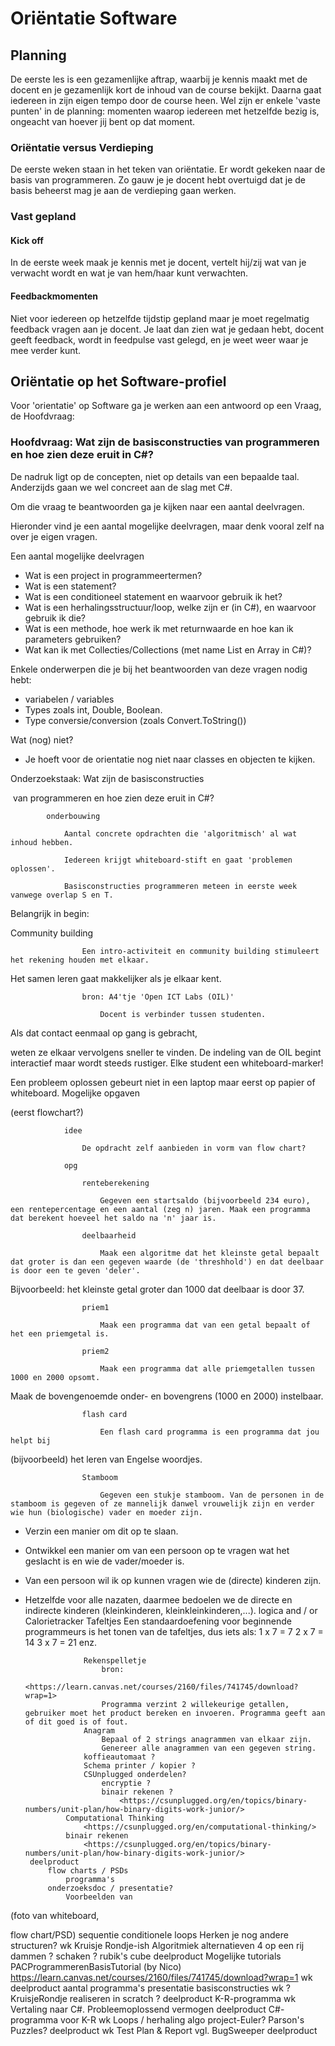 # Oriëntatie Software

## Planning
De eerste les is een gezamenlijke aftrap, waarbij je kennis maakt met de docent en je gezamenlijk kort de inhoud van de course bekijkt. Daarna gaat iedereen in zijn eigen tempo door de course heen. Wel zijn er enkele 'vaste punten' in de planning: momenten waarop iedereen met hetzelfde bezig is, ongeacht van hoever jij bent op dat moment.  

### Oriëntatie versus Verdieping
De eerste weken staan in het teken van oriëntatie. Er wordt gekeken naar de basis van programmeren.
Zo gauw je je docent hebt overtuigd dat je de basis beheerst mag je aan de verdieping gaan werken.

### Vast gepland

#### Kick off
In de eerste week maak je kennis met je docent,
vertelt hij/zij wat van je verwacht wordt en wat je van hem/haar kunt verwachten.

#### Feedbackmomenten
Niet voor iedereen op hetzelfde tijdstip gepland maar je moet regelmatig feedback vragen aan je docent.
Je laat dan zien wat je gedaan hebt, docent geeft feedback, wordt in feedpulse vast gelegd,
en je weet weer waar je mee verder kunt.

## Oriëntatie op het Software-profiel
Voor 'orientatie' op Software ga je werken aan een antwoord op een Vraag, de Hoofdvraag:

### Hoofdvraag: Wat zijn de basisconstructies van programmeren en hoe zien deze eruit in C#?

De nadruk ligt op de concepten, niet op details van een bepaalde taal. Anderzijds gaan we wel concreet aan de slag met C#.

Om die vraag te beantwoorden ga je kijken naar een aantal deelvragen.

Hieronder vind je een aantal mogelijke deelvragen, maar denk vooral zelf na over je eigen vragen.

Een aantal mogelijke deelvragen
- Wat is een project in programmeertermen?
- Wat is een statement?
- Wat is een conditioneel statement en waarvoor gebruik ik het?
- Wat is een herhalingsstructuur/loop, welke zijn er (in C#), en waarvoor gebruik ik die?
- Wat is een methode, hoe werk ik met returnwaarde en hoe kan ik parameters gebruiken?
- Wat kan ik met Collecties/Collections (met name List en Array in C#)?

Enkele onderwerpen die je bij het beantwoorden van deze vragen nodig hebt:
- variabelen / variables
- Types zoals int, Double, Boolean.
- Type conversie/conversion (zoals Convert.ToString())

Wat (nog) niet?
- Je hoeft voor de orientatie nog niet naar classes en objecten te kijken. 




Onderzoekstaak: Wat zijn de basisconstructies

  van programmeren en hoe zien deze eruit in C#?

            onderbouwing

                Aantal concrete opdrachten die 'algoritmisch' al wat inhoud hebben.

                Iedereen krijgt whiteboard-stift en gaat 'problemen oplossen'.

                Basisconstructies programmeren meteen in eerste week vanwege overlap S en T.

Belangrijk in begin:

Community building

                    Een intro-activiteit en community building stimuleert het rekening houden met elkaar.

Het samen leren gaat makkelijker als je elkaar kent.

                    bron: A4'tje 'Open ICT Labs (OIL)'

                        Docent is verbinder tussen studenten. 

 Als dat contact eenmaal op gang is gebracht,

 weten ze elkaar vervolgens sneller te vinden.
                        De indeling van de OIL begint interactief maar wordt steeds rustiger.
                Elke student een whiteboard-marker!

Een probleem oplossen gebeurt niet in een laptop maar eerst op papier of whiteboard.
            Mogelijke opgaven

(eerst flowchart?)

                idee

                    De opdracht zelf aanbieden in vorm van flow chart? 

                opg

                    renteberekening

                        Gegeven een startsaldo (bijvoorbeeld 234 euro), een rentepercentage en een aantal (zeg n) jaren. Maak een programma dat berekent hoeveel het saldo na 'n' jaar is.

                    deelbaarheid

                        Maak een algoritme dat het kleinste getal bepaalt dat groter is dan een gegeven waarde (de 'threshhold') en dat deelbaar is door een te geven 'deler'.

 Bijvoorbeeld: het kleinste getal groter dan 1000 dat deelbaar is door 37.

                    priem1

                        Maak een programma dat van een getal bepaalt of het een priemgetal is.

                    priem2

                        Maak een programma dat alle priemgetallen tussen 1000 en 2000 opsomt. 

 Maak de bovengenoemde onder- en bovengrens (1000 en 2000) instelbaar.

                    flash card

                        Een flash card programma is een programma dat jou helpt bij
(bijvoorbeeld) het leren van Engelse woordjes.

                    Stamboom

                        Gegeven een stukje stamboom. Van de personen in de stamboom is gegeven of ze mannelijk danwel vrouwelijk zijn en verder wie hun (biologische) vader en moeder zijn.

 - Verzin een manier om dit op te slaan.

 - Ontwikkel een manier om van een persoon op te vragen wat het geslacht is en wie de vader/moeder is.

 - Van een persoon wil ik op kunnen vragen wie de (directe) kinderen zijn.

 - Hetzelfde voor alle nazaten, daarmee bedoelen we de directe en indirecte kinderen (kleinkinderen, kleinkleinkinderen,...).
                    logica
                        and / or
                    Calorietracker
                    Tafeltjes
                        Een standaardoefening voor beginnende programmeurs is het tonen van de tafeltjes, dus iets als:
1 x 7 = 7
2 x 7 = 14
3 x 7 = 21
enz.

                    Rekenspelletje
                        bron:
                            <https://learn.canvas.net/courses/2160/files/741745/download?wrap=1>
                        Programma verzint 2 willekeurige getallen, gebruiker moet het product bereken en invoeren. Programma geeft aan of dit goed is of fout.
                    Anagram
                        Bepaal of 2 strings anagrammen van elkaar zijn.
                        Genereer alle anagrammen van een gegeven string.
                    koffieautomaat ?
                    Schema printer / kopier ?
                    CSUnplugged onderdelen?
                        encryptie ?
                        binair rekenen ?
                            <https://csunplugged.org/en/topics/binary-numbers/unit-plan/how-binary-digits-work-junior/>
                Computational Thinking
                    <https://csunplugged.org/en/computational-thinking/>
                binair rekenen
                    <https://csunplugged.org/en/topics/binary-numbers/unit-plan/how-binary-digits-work-junior/>
        deelproduct
            flow charts / PSDs
                programma's
            onderzoeksdoc / presentatie?
                Voorbeelden van

 (foto van whiteboard,

 flow chart/PSD)
                    sequentie
                    conditionele
                    loops
                    Herken je nog andere structuren?
    wk
        Kruisje Rondje-ish
            Algoritmiek
            alternatieven
                4 op een rij
                dammen ?
                schaken ?
                rubik's cube
        deelproduct
        Mogelijke tutorials
            PACProgrammerenBasisTutorial (by Nico)
                <https://learn.canvas.net/courses/2160/files/741745/download?wrap=1>
    wk
        deelproduct
            aantal programma's
            presentatie basisconstructies
    wk
        ? KruisjeRondje realiseren in scratch ?
        deelproduct
            K-R-programma
    wk
        Vertaling naar C#.
        Probleemoplossend vermogen
        deelproduct
            C#-programma voor K-R
    wk
        Loops / herhaling
            algo
                project-Euler?
            Parson's Puzzles?
        deelproduct
    wk
        Test Plan & Report
            vgl. BugSweeper
        deelproduct
